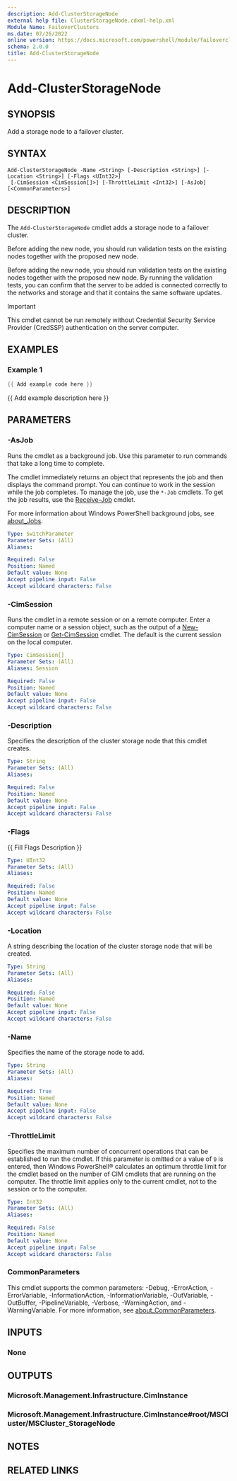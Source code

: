 ```yaml
---
description: Add-ClusterStorageNode
external help file: ClusterStorageNode.cdxml-help.xml
Module Name: FailoverClusters
ms.date: 07/26/2022
online version: https://docs.microsoft.com/powershell/module/failoverclusters/add-clusterstoragenode?view=windowsserver2022-ps&wt.mc_id=ps-gethelp
schema: 2.0.0
title: Add-ClusterStorageNode
---
```


# Add-ClusterStorageNode

## SYNOPSIS
Add a storage node to a failover cluster.

## SYNTAX

```
Add-ClusterStorageNode -Name <String> [-Description <String>] [-Location <String>] [-Flags <UInt32>]
 [-CimSession <CimSession[]>] [-ThrottleLimit <Int32>] [-AsJob] [<CommonParameters>]
```

## DESCRIPTION
The `Add-ClusterStorageNode` cmdlet adds a storage node to a failover cluster.

Before adding the new node, you should run validation tests on the existing nodes together with the
proposed new node.

Before adding the new node, you should run validation tests on the existing nodes together with the
proposed new node. By running the validation tests, you can confirm that the server to be added is
connected correctly to the networks and storage and that it contains the same software updates.

> [!IMPORTANT]
> This cmdlet cannot be run remotely without Credential Security Service Provider (CredSSP)
authentication on the server computer.

## EXAMPLES

### Example 1
```powershell
{{ Add example code here }}
```

{{ Add example description here }}

## PARAMETERS

### -AsJob
Runs the cmdlet as a background job. Use this parameter to run commands that take a long time to
complete.

The cmdlet immediately returns an object that represents the job and then displays the command
prompt. You can continue to work in the session while the job completes. To manage the job, use the
`*-Job` cmdlets. To get the job results, use the
[Receive-Job](https://go.microsoft.com/fwlink/?LinkID=113372) cmdlet.

For more information about Windows PowerShell background jobs, see
[about_Jobs](https://go.microsoft.com/fwlink/?LinkID=113251).

```yaml
Type: SwitchParameter
Parameter Sets: (All)
Aliases:

Required: False
Position: Named
Default value: None
Accept pipeline input: False
Accept wildcard characters: False
```

### -CimSession
Runs the cmdlet in a remote session or on a remote computer. Enter a computer name or a session
object, such as the output of a [New-CimSession](https://go.microsoft.com/fwlink/p/?LinkId=227967)
or [Get-CimSession](https://go.microsoft.com/fwlink/p/?LinkId=227966) cmdlet. The default is the
current session on the local computer.

```yaml
Type: CimSession[]
Parameter Sets: (All)
Aliases: Session

Required: False
Position: Named
Default value: None
Accept pipeline input: False
Accept wildcard characters: False
```

### -Description
Specifies the description of the cluster storage node that this cmdlet creates.

```yaml
Type: String
Parameter Sets: (All)
Aliases:

Required: False
Position: Named
Default value: None
Accept pipeline input: False
Accept wildcard characters: False
```

### -Flags
{{ Fill Flags Description }}

```yaml
Type: UInt32
Parameter Sets: (All)
Aliases:

Required: False
Position: Named
Default value: None
Accept pipeline input: False
Accept wildcard characters: False
```

### -Location
A string describing the location of the cluster storage node that will be created.

```yaml
Type: String
Parameter Sets: (All)
Aliases:

Required: False
Position: Named
Default value: None
Accept pipeline input: False
Accept wildcard characters: False
```

### -Name
Specifies the name of the storage node to add.

```yaml
Type: String
Parameter Sets: (All)
Aliases:

Required: True
Position: Named
Default value: None
Accept pipeline input: False
Accept wildcard characters: False
```

### -ThrottleLimit
Specifies the maximum number of concurrent operations that can be established to run the cmdlet. If
this parameter is omitted or a value of `0` is entered, then Windows PowerShell&reg; calculates an
optimum throttle limit for the cmdlet based on the number of CIM cmdlets that are running on the
computer. The throttle limit applies only to the current cmdlet, not to the session or to the
computer.

```yaml
Type: Int32
Parameter Sets: (All)
Aliases:

Required: False
Position: Named
Default value: None
Accept pipeline input: False
Accept wildcard characters: False
```

### CommonParameters
This cmdlet supports the common parameters: -Debug, -ErrorAction, -ErrorVariable,
-InformationAction, -InformationVariable, -OutVariable, -OutBuffer, -PipelineVariable, -Verbose,
-WarningAction, and -WarningVariable. For more information, see
[about_CommonParameters](http://go.microsoft.com/fwlink/?LinkID=113216).

## INPUTS

### None

## OUTPUTS

### Microsoft.Management.Infrastructure.CimInstance

### Microsoft.Management.Infrastructure.CimInstance#root/MSCluster/MSCluster_StorageNode

## NOTES

## RELATED LINKS
